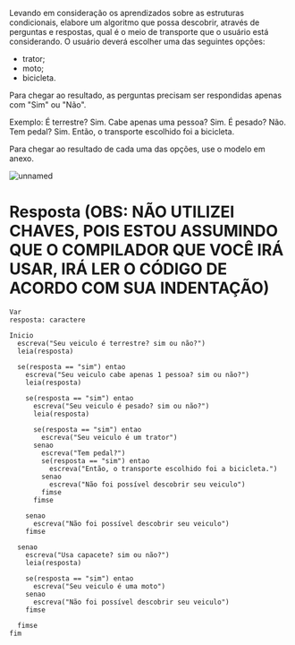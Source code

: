 Levando em consideração os aprendizados sobre as estruturas condicionais, elabore um algoritmo que possa descobrir, através de perguntas e respostas, qual é o meio de transporte que o usuário está considerando. O usuário deverá escolher uma das seguintes opções:

- trator; 
- moto; 
- bicicleta. 

Para chegar ao resultado, as perguntas precisam ser respondidas apenas com "Sim" ou "Não".

Exemplo:
É terrestre? Sim.
Cabe apenas uma pessoa? Sim.
É pesado? Não.
Tem pedal? Sim.
Então, o transporte escolhido foi a bicicleta.

Para chegar ao resultado de cada uma das opções, use o modelo em anexo.

![unnamed](https://github.com/jedsonjhones/Softex-Backend/assets/39849707/1a767e9c-df84-446e-a91f-d18b60503927)

# Resposta (OBS: NÃO UTILIZEI CHAVES, POIS ESTOU ASSUMINDO QUE O COMPILADOR QUE VOCÊ IRÁ USAR, IRÁ LER O CÓDIGO DE ACORDO COM SUA INDENTAÇÃO)

    Var
    resposta: caractere

    Inicio
      escreva("Seu veiculo é terrestre? sim ou não?")
      leia(resposta)
  
      se(resposta == "sim") entao
        escreva("Seu veiculo cabe apenas 1 pessoa? sim ou não?")
        leia(resposta)
    
        se(resposta == "sim") entao
          escreva("Seu veiculo é pesado? sim ou não?")
          leia(resposta)
      
          se(resposta == "sim") entao
            escreva("Seu veiculo é um trator")
          senao
            escreva("Tem pedal?")
            se(resposta == "sim") entao
              escreva("Então, o transporte escolhido foi a bicicleta.")
            senao
              escreva("Não foi possível descobrir seu veiculo")
            fimse
          fimse
      
        senao
          escreva("Não foi possível descobrir seu veiculo")
        fimse
    
      senao
        escreva("Usa capacete? sim ou não?")
        leia(resposta)
    
        se(resposta == "sim") entao
          escreva("Seu veiculo é uma moto")
        senao
          escreva("Não foi possível descobrir seu veiculo")
        fimse
    
      fimse
    fim
             
  



